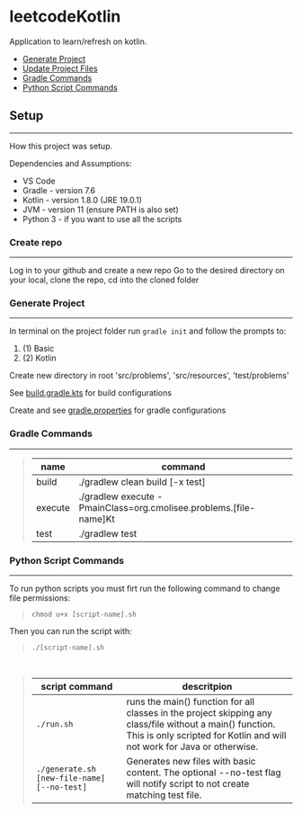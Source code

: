 # leetcodeKotlin
Application to learn/refresh on kotlin.
* [Generate Project](#generate-project)
* [Update Project Files](#update-project-files)
* [Gradle Commands](#gradle-commands)
* [Python Script Commands](#python-script-commands)

## Setup
- - -
How this project was setup.

Dependencies and Assumptions:
- VS Code
- Gradle - version 7.6
- Kotlin - version 1.8.0 (JRE 19.0.1)
- JVM - version 11 (ensure PATH is also set)
- Python 3 - if you want to use all the scripts

### Create repo
- - -
Log in to your github and create a new repo
Go to the desired directory on your local, clone the repo, cd into the cloned folder

### Generate Project
- - -
In terminal on the project folder run `gradle init` and follow the prompts to:
1. (1) Basic
2. (2) Kotlin

Create new directory in root 'src/problems', 'src/resources', 'test/problems'

See [build.gradle.kts](./build.gradle.kts) for build configurations

Create and see [gradle.properties](./gradle.properties) for gradle configurations

### Gradle Commands
- - -

> | name | command |
> | --- | --- |
> | build | ./gradlew clean build [-x test] |
> | execute | ./gradlew execute -PmainClass=org.cmolisee.problems.[file-name]Kt |
> | test | ./gradlew test |

### Python Script Commands
- - -

To run python scripts you must firt run the following command to change file permissions:
> ``` chmod u+x [script-name].sh ```

Then you can run the script with:
> ``` ./[script-name].sh ```

<br/>

> | script command | descritpion |
> | --- | --- |
> | ```./run.sh``` | runs the main() function for all classes in the project skipping any class/file without a main() function. This is only scripted for Kotlin and will not work for Java or otherwise.
> | ```./generate.sh [new-file-name] [--no-test]``` | Generates new files with basic content. The optional --no-test flag will notify script to not create matching test file. |